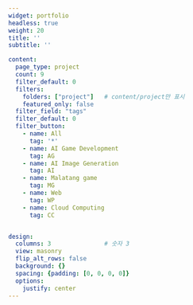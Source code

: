 ```yaml
---
widget: portfolio
headless: true
weight: 20
title: ''
subtitle: ''

content:
  page_type: project
  count: 9
  filter_default: 0
  filters:
    folders: ["project"]   # content/project만 표시
    featured_only: false
  filter_field: "tags"
  filter_default: 0
  filter_button:
    - name: All
      tag: '*'
    - name: AI Game Development
      tag: AG
    - name: AI Image Generation
      tag: AI
    - name: Malatang game
      tag: MG
    - name: Web
      tag: WP
    - name: Cloud Computing
      tag: CC


design:
  columns: 3               # 숫자 3
  view: masonry
  flip_alt_rows: false
  background: {}
  spacing: {padding: [0, 0, 0, 0]}
  options:
    justify: center
---
```


